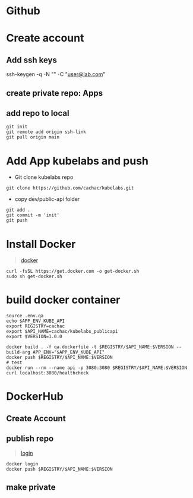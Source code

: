 
# Github <!-- omit in TOC-->

# Create account
## Add ssh keys
ssh-keygen -q -N "" -C "user@lab.com"

## create private repo: Apps
## add repo to local
```vim
git init
git remote add origin ssh-link
git pull origin main
```

# Add App kubelabs and push
- Git clone kubelabs repo
```vim
git clone https://github.com/cachac/kubelabs.git
```
- copy dev/public-api folder
```vim
git add .
git commit -m 'init'
git push
```

# Install Docker
> [docker](https://docs.docker.com/engine/install/ubuntu/)
```vim
curl -fsSL https://get.docker.com -o get-docker.sh
sudo sh get-docker.sh
```
# build docker container
```vim
source .env.qa
echo $APP_ENV_KUBE_API
export REGISTRY=cachac
export $API_NAME=cachac/kubelabs_publicapi
export $VERSION=1.0.0

docker build . -f qa.dockerfile -t $REGISTRY/$API_NAME:$VERSION --build-arg APP_ENV="$APP_ENV_KUBE_API"
docker push $REGISTRY/$API_NAME:$VERSION
# test
docker run --rm --name api -p 3080:3080 $REGISTRY/$API_NAME:$VERSION
curl localhost:3080/healthcheck
```


# DockerHub
## Create Account
## publish repo
> [login](https://docs.docker.com/engine/reference/commandline/login/)
```vim
docker login
docker push $REGISTRY/$API_NAME:$VERSION
```
## make private
